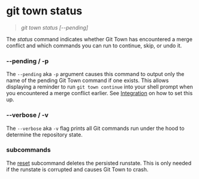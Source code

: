 # git town status

> _git town status [--pending]_

The _status_ command indicates whether Git Town has encountered a merge conflict
and which commands you can run to continue, skip, or undo it.

### --pending / -p

The `--pending` aka `-p` argument causes this command to output only the name of
the pending Git Town command if one exists. This allows displaying a reminder to
run `git town continue` into your shell prompt when you encountered a merge
conflict earlier. See [Integration](../integration.md#shell-prompt) on how to
set this up.

### --verbose / -v

The `--verbose` aka `-v` flag prints all Git commands run under the hood to
determine the repository state.

### subcommands

The [reset](status-reset.md) subcommand deletes the persisted runstate. This is
only needed if the runstate is corrupted and causes Git Town to crash.
